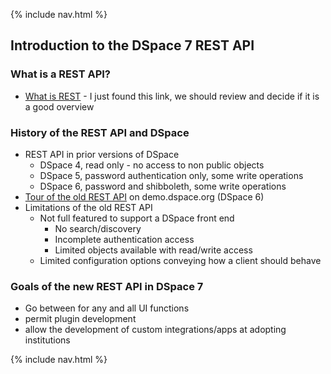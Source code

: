 
{% include nav.html %}

## Introduction to the DSpace 7 REST API

### What is a REST API?

- [What is REST](https://restfulapi.net/) - I just found this link, we should review and decide if it is a good overview

### History of the REST API and DSpace
- REST API in prior versions of DSpace
  - DSpace 4, read only - no access to non public objects
  - DSpace 5, password authentication only, some write operations
  - DSpace 6, password and shibboleth, some write operations
- [Tour of the old REST API](https://demo.dspace.org/rest/) on demo.dspace.org (DSpace 6)
- Limitations of the old REST API
  - Not full featured to support a DSpace front end 
    - No search/discovery
    - Incomplete authentication access
    - Limited objects available with read/write access
  - Limited configuration options conveying how a client should behave

### Goals of the new REST API in DSpace 7
- Go between for any and all UI functions
- permit plugin development
- allow the development of custom integrations/apps at adopting institutions


{% include nav.html %}

